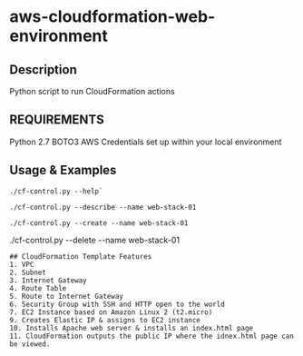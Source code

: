 # aws-cloudformation-web-environment
## Description
Python script to run CloudFormation actions
## REQUIREMENTS
Python 2.7
BOTO3
AWS Credentials set up within your local environment
## Usage & Examples
```
./cf-control.py --help`
```
```
./cf-control.py --describe --name web-stack-01
```
```
./cf-control.py --create --name web-stack-01
```
./cf-control.py --delete --name web-stack-01
```
## CloudFormation Template Features
1. VPC
2. Subnet
3. Internet Gateway
4. Route Table
5. Route to Internet Gateway
6. Security Group with SSH and HTTP open to the world
7. EC2 Instance based on Amazon Linux 2 (t2.micro)
9. Creates Elastic IP & assigns to EC2 instance
10. Installs Apache web server & installs an index.html page
11. CloudFormation outputs the public IP where the idnex.html page can be viewed.
 
